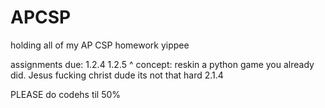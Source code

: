 # APCSP
 holding all of my AP CSP homework yippee

 assignments due:
 1.2.4
 1.2.5
    ^ concept: reskin a python game you already did. Jesus fucking christ dude its not that hard
 2.1.4

 PLEASE do codehs til 50%
